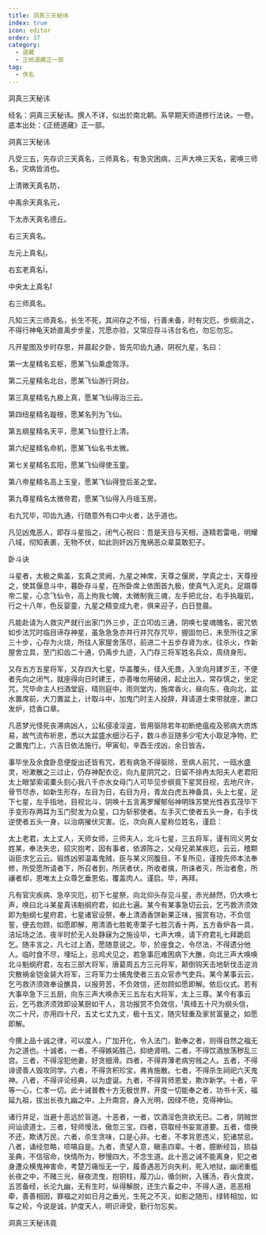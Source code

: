 ```yaml
---
title: 洞真三天秘讳
index: true
icon: editor
order: 37
category:
  - 道藏
  - 正统道藏正一部
tag:
  - 佚名
---
```


洞真三天秘讳  

经名：洞真三天秘讳。撰人不详，似出於南北朝。系早期天师道修行法诀。一卷。底本出处：《正统道藏》正一部。  

洞真三天秘讳  

凡受三五，先存识三天真名，三师真名，有急灾困病，三声大唤三天名，密唤三师名，灾病皆消也。  

上清微天真名防，  

中禹余天真名元，  

下太赤天真名德丘。  

右三天真名。  

左元上真名，  

右玄老真名，  

中央太上真名  

右三师真名。  

凡知三天三师真名，长生不死，其间存之不恒，行善未备，时有灾厄，步纲消之，不得行神龟天娇直禹步步星，咒愿亦验，又常应存斗讳台名也，勿忘勿忘。  

凡开星图及步时存思，并晨起夕卧，皆先叩齿九通，阴祝九星，名曰：  

第一太星精名玄枢，愿某飞仙乘虚驾浮。  

第二元星精名北台，愿某飞仙游行洞台。  

第三真星精名九极上真，愿某飞仙得治三云。  

第四纽星精名璇根，愿某名列为飞仙。  

第五纲星精名天平，愿某飞仙登行上清。  

第六纪星精名命机，愿某飞仙名书太微。  

第七关星精名玄阳，愿某飞仙得使玉童。  

第八帝星精名高上玉皇，愿某飞仙得登后圣之堂。  

第九尊星精名太微帝君，愿某飞仙得入丹瑶玉房。  

右九咒毕，叩齿九通，行随意外有口中火者，达乎道也。  

凡见凶鬼恶人，即存斗星指之，闭气心祝曰：吾是天目与天相，逐精若雷电，明耀八域，彻知表裹，无物不伏，如此则奸凶万鬼祸恶众辈莫敢犯子。  

卧斗诀  

斗星者，太极之紫盖，玄真之灵阙，九星之神席，天尊之偃房，学真之士，天尊授之，使其偃息斗中，暮卧存斗星，在所卧席上依图首九极，使真气入泥丸，足蹑尊帝二星，心念飞仙令，高上拘我七魄，太微制我三魂，左手把北台，右手执璇玑，行之十八年，色反婴童，九星之精变成九老，俱来迎子，白日登晨。  

凡能赴请为人救灾严就行出家门外三步，正立叩齿三通，阴唤七星魂魄名，密咒依如步法咒时临目谛存神星，虽急急急亦并行并咒存咒毕，握固勿已，未至所往之家三十步，心存为火烧，所往人家屋舍荡尽，前进二十五步存肾为水，往杀火，作新屋舍立具，至门扣齿二十通，仍禹步九迹，入门存三将军姓名兵众，周绕身形。  

又存五方五星将军，又存四大七星，华盖覆头，径入旡畏，入坐向月建岁王，不便者先向之闭气，就座得向日时建王，亦善唯勿用破闭，起止出入，常存慎之，坐定咒，咒毕命主人扫酒堂庭，晴则庭中，雨则堂内，施席香火，昼向东，夜向北，盆水置席前，大刀置盆上，计取斗中，加鬼门时主人投辞，拜请道士束带就座，漱口发炉，捻香口章。  

凡恶梦光怪死丧滞病凶人，公私侵凌淫盗，皆用驱除若年初断绝瘟疫及邪病大疠炼易，故气流布祈恩，悉以大盆盛水细沙石子，数斗赤豆随多少宅大小取足净物，贮之置鬼门上，六吉日依法施行。甲寅旬，辛酉壬戌凶，余日皆吉。  

事毕坐及余食卧息便旋出还皆有咒，若有病急不得驱除，至病人前咒，一瓯水盛灵，吩漱散之三过止，仍存神配衣讫，向九星阴咒之，日留不徐冉太阳夫人老君阳太上眼邹索诺橐头刻心我八千亦水女母门人可毕见步纲竟下星冥目视，去地尺许，骨节尽赤，如新生形存，左目为日，右目为月，青龙白虎五神备具，头上七星，足下七星，左手指地，目视北斗，阴唤十五言离罗耀郁俗神明珠苏樊光性吞玄茂毕下手变形存两耳为玉门熨发为众星，口为斩邪使者。左手灭亡使者五头一身，右手伐逆使者五头一身，以治病摧伏灾害。讫，次向真人星称位姓名，谨启：  

太上老君，太上丈人，天师女师，三师夫人，北斗七星，三五将军，谨有同义男女姓某，奉法失忠，招灾抱考，因有事者，依源陈之，父母兄弟某疾厄，云云，稽颗诣臣求乞云云。锻炼凶邪温毒鬼贼，臣与某义同腹目，不复所见，谨按先师本法奉修，所受愿所请者下，所召者到，所厌者伏，所收者擒，所诛者灭，所治者愈，所禳者却，恩唯太上众尊乞垂恩佑，覆盖肉人。谨启。毕，再拜。  

凡有官灾疾病、急卒灾厄，初下七星祭，向北仰头存见斗星，赤光赫然，仍大唤七声，唤曰北斗某星真讳魁纲府君，如此七遍。某今有某事急切云云，乞丐救济须效即为魁纲七星府君，七星诸官设祭，奉上清酒香饼新果正味，报赏有功，不负信誓，便去勿顾，如愿即解，用清酒七胜乾枣栗子七胜沉香十两，五方香炉各一具，洁坛场之法，夜半时於无人处静寐为之施设毕，七声大唤，请下府君礼七拜跪启乞。随丰言之，凡七过上酒，愿随意说之。毕，於座食之，令尽法，不得遗分他人。临时食不尽，埋坛上，忌鸡犬见之，若急事厄难困病下大醮，向北三声大唤唤北斗魁纲府君，左右三部大将军，唐葛周五方三元将军，颠倒钩天击地斩伐击逆消灾散祸金铠金装大将军，三将军力士捕鬼使者三五众官赤气吏兵。某今某事云云，乞丐救济须效奉设醮具，以报劳苦，不负效信，还勿顾如愿即解。依后仪式。若有大事卒急下三五厨，向东三声大唤赤天三五左右大将军，太上三尊。某今有事云云，乞丐救济须效即设某厨如干人，言功报赏不负效信，真绛五十尺为纲头信，次二十尺，亦用四十尺，五丈七丈九丈，极十五丈，随灾轻重及家贫富量之，如愿即解。  

今撰上品十诚之律，可以度人，广加开化，令入法门，勤奉之者，则得自然之福无为之道也。十诚者，一者，不得嫉妬胜己，抑绝肾明。二者，不得饮酒放荡秽乱三宫。三者，不得淫犯他妻，好贪细滑。四者，不得弃薄老病穷贱之人。五者，不得诽谤善人毁攻同学。六者，不得贪积珍宝，弗肯施散。七者，不得杀生祠祀六天鬼神。八者，不得评论经典，以为虚诞。九者，不得背师恩爱，欺诈新学。十者，平等一心，仁孝一切。此十诫普教十方无极世界，开度一切能奉之者，功书十天，福延九祖，拔出长夜九幽之中，上升南宫，身入光明，因绿不绝，克得神仙。  

诸行并足，当避十恶远於盲道。十恶者，一者，饮酒淫色贪欲无已。二者，阴贼世间讪谤道士。三者，轻师慢法，傲忽三宝。四者，窃取经书妄宣道要。五者，借换不还，欺诱万民，六者，杀生贪味，口是心非。七者，不孝背恩违义，犯诸禁忌。八者，诵经忽略，唝嗃自是。九者，责望人意，瞋恚四辈。十者，臆断经旨，损益圣典，不信宿命，快情所为，秽慢四大，不念生道。此十恶之诫不能离身，犯之者身遭众横鬼神害命，考楚万痛恒无一宁，履善遇恶万向失利，死入地狱，幽闭重槛长夜之中，不赌三光，昼夜流曳，抱铜柱，履刀山，循剑树，入镬汤，吞火食炭，五苦备经，长沦九幽，无有生时，纵得解脱，还生六畜之中，不得人道，恶恶相牵，善善相因，罪福之对如日月之垂光，生死之不灭，如影之随形，绿转相加，如车之轮，今说是诚，护度天人，明识谛受，勤行勿忘矣。  

洞真三天秘讳竟  
